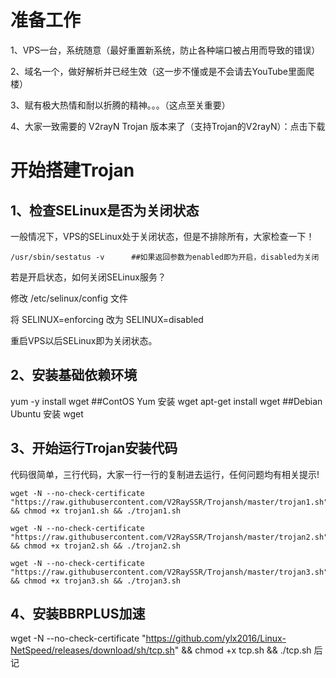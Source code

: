 # 准备工作
1、VPS一台，系统随意（最好重置新系统，防止各种端口被占用而导致的错误）

2、域名一个，做好解析并已经生效（这一步不懂或是不会请去YouTube里面爬楼）

3、赋有极大热情和耐以折腾的精神。。。（这点至关重要）

4、大家一致需要的 V2rayN Trojan 版本来了（支持Trojan的V2rayN）：点击下载

# 开始搭建Trojan
## 1、检查SELinux是否为关闭状态
一般情况下，VPS的SELinux处于关闭状态，但是不排除所有，大家检查一下！
```
/usr/sbin/sestatus -v      ##如果返回参数为enabled即为开启，disabled为关闭
```
若是开启状态，如何关闭SELinux服务？

修改 /etc/selinux/config 文件

将 SELINUX=enforcing 改为 SELINUX=disabled

重启VPS以后SELinux即为关闭状态。

## 2、安装基础依赖环境
yum -y install wget    ##ContOS Yum 安装 wget
apt-get install wget   ##Debian Ubuntu 安装 wget

## 3、开始运行Trojan安装代码
代码很简单，三行代码，大家一行一行的复制进去运行，任何问题均有相关提示!

```
wget -N --no-check-certificate "https://raw.githubusercontent.com/V2RaySSR/Trojansh/master/trojan1.sh" && chmod +x trojan1.sh && ./trojan1.sh
```
```
wget -N --no-check-certificate "https://raw.githubusercontent.com/V2RaySSR/Trojansh/master/trojan2.sh" && chmod +x trojan2.sh && ./trojan2.sh
```
```
wget -N --no-check-certificate "https://raw.githubusercontent.com/V2RaySSR/Trojansh/master/trojan3.sh" && chmod +x trojan3.sh && ./trojan3.sh
```

## 4、安装BBRPLUS加速
wget -N --no-check-certificate "https://github.com/ylx2016/Linux-NetSpeed/releases/download/sh/tcp.sh" && chmod +x tcp.sh && ./tcp.sh
后记
